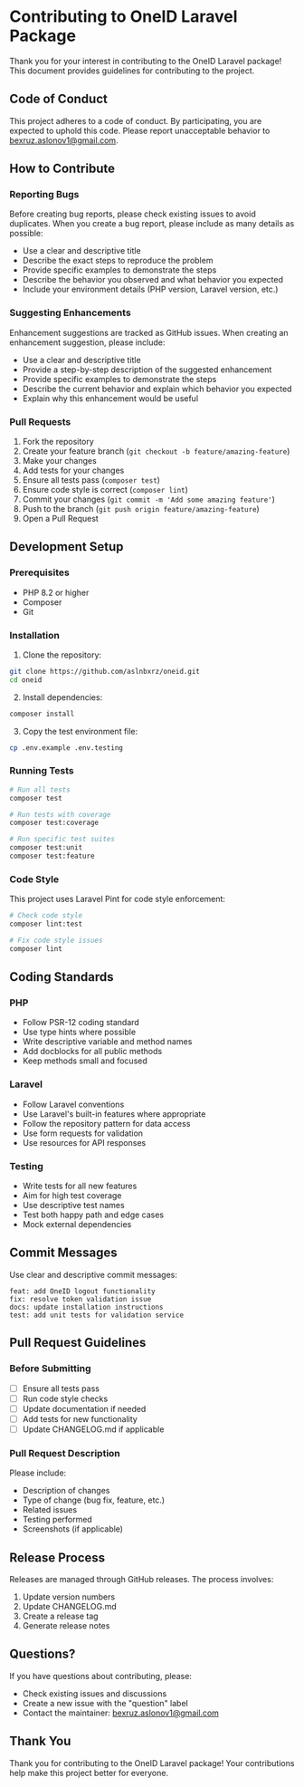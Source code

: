 # Contributing to OneID Laravel Package

Thank you for your interest in contributing to the OneID Laravel package! This document provides guidelines for contributing to the project.

## Code of Conduct

This project adheres to a code of conduct. By participating, you are expected to uphold this code. Please report unacceptable behavior to [bexruz.aslonov1@gmail.com](mailto:bexruz.aslonov1@gmail.com).

## How to Contribute

### Reporting Bugs

Before creating bug reports, please check existing issues to avoid duplicates. When you create a bug report, please include as many details as possible:

- Use a clear and descriptive title
- Describe the exact steps to reproduce the problem
- Provide specific examples to demonstrate the steps
- Describe the behavior you observed and what behavior you expected
- Include your environment details (PHP version, Laravel version, etc.)

### Suggesting Enhancements

Enhancement suggestions are tracked as GitHub issues. When creating an enhancement suggestion, please include:

- Use a clear and descriptive title
- Provide a step-by-step description of the suggested enhancement
- Provide specific examples to demonstrate the steps
- Describe the current behavior and explain which behavior you expected
- Explain why this enhancement would be useful

### Pull Requests

1. Fork the repository
2. Create your feature branch (`git checkout -b feature/amazing-feature`)
3. Make your changes
4. Add tests for your changes
5. Ensure all tests pass (`composer test`)
6. Ensure code style is correct (`composer lint`)
7. Commit your changes (`git commit -m 'Add some amazing feature'`)
8. Push to the branch (`git push origin feature/amazing-feature`)
9. Open a Pull Request

## Development Setup

### Prerequisites

- PHP 8.2 or higher
- Composer
- Git

### Installation

1. Clone the repository:
```bash
git clone https://github.com/aslnbxrz/oneid.git
cd oneid
```

2. Install dependencies:
```bash
composer install
```

3. Copy the test environment file:
```bash
cp .env.example .env.testing
```

### Running Tests

```bash
# Run all tests
composer test

# Run tests with coverage
composer test:coverage

# Run specific test suites
composer test:unit
composer test:feature
```

### Code Style

This project uses Laravel Pint for code style enforcement:

```bash
# Check code style
composer lint:test

# Fix code style issues
composer lint
```

## Coding Standards

### PHP

- Follow PSR-12 coding standard
- Use type hints where possible
- Write descriptive variable and method names
- Add docblocks for all public methods
- Keep methods small and focused

### Laravel

- Follow Laravel conventions
- Use Laravel's built-in features where appropriate
- Follow the repository pattern for data access
- Use form requests for validation
- Use resources for API responses

### Testing

- Write tests for all new features
- Aim for high test coverage
- Use descriptive test names
- Test both happy path and edge cases
- Mock external dependencies

## Commit Messages

Use clear and descriptive commit messages:

```
feat: add OneID logout functionality
fix: resolve token validation issue
docs: update installation instructions
test: add unit tests for validation service
```

## Pull Request Guidelines

### Before Submitting

- [ ] Ensure all tests pass
- [ ] Run code style checks
- [ ] Update documentation if needed
- [ ] Add tests for new functionality
- [ ] Update CHANGELOG.md if applicable

### Pull Request Description

Please include:

- Description of changes
- Type of change (bug fix, feature, etc.)
- Related issues
- Testing performed
- Screenshots (if applicable)

## Release Process

Releases are managed through GitHub releases. The process involves:

1. Update version numbers
2. Update CHANGELOG.md
3. Create a release tag
4. Generate release notes

## Questions?

If you have questions about contributing, please:

- Check existing issues and discussions
- Create a new issue with the "question" label
- Contact the maintainer: [bexruz.aslonov1@gmail.com](mailto:bexruz.aslonov1@gmail.com)

## Thank You

Thank you for contributing to the OneID Laravel package! Your contributions help make this project better for everyone.
